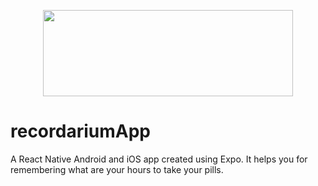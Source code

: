 <p align="center">
  <img width="400" height="138,111 " src="https://user-images.githubusercontent.com/40801473/43215800-12f48c3a-9035-11e8-9d8b-5041db08d858.png">
</p>

# recordariumApp
A React Native Android and iOS app created using Expo. It helps you for remembering what are your hours to take your pills.
